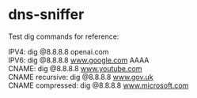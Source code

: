 # dns-sniffer

Test dig commands for reference:

IPV4: dig @8.8.8.8 openai.com  
IPV6: dig @8.8.8.8 www.google.com AAAA  
CNAME: dig @8.8.8.8 www.youtube.com  
CNAME recursive: dig @8.8.8.8 www.gov.uk  
CNAME compressed: dig @8.8.8.8 www.microsoft.com  